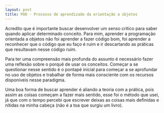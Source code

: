 ```yaml
---
layout: post
title: POO - Processo de aprendizado da orientação a objetos
---
```


Acredito que é importante buscar desenvolver um senso crítico para saber quando aplicar determinado conceito. Para mim, aprender a programação orientada a objetos não foi aprender a fazer código bom, foi aprender a reconhecer que o código que eu faço é ruim e ir descartando as práticas que resultavam nesse código ruim.

Para ter uma compreensão mais profunda do assunto é necessário fazer uma reflexão sobre o porquê de usar os conceitos. Começar a se questionar nesse sentido é o pontapé inicial para começar a se aprofundar no uso de objetos e trabalhar de forma mais consciente com os recursos disponíveis nesse paradigma.

Uma boa forma de buscar aprender é aliando a teoria com a prática, pois assim as coisas começam a fazer mais sentido, esse foi o método que usei, já que com o tempo percebi que escrever deixas as coisas mais definidas e nítidas na minha cabeça (não é a toa que surgiu um livro).